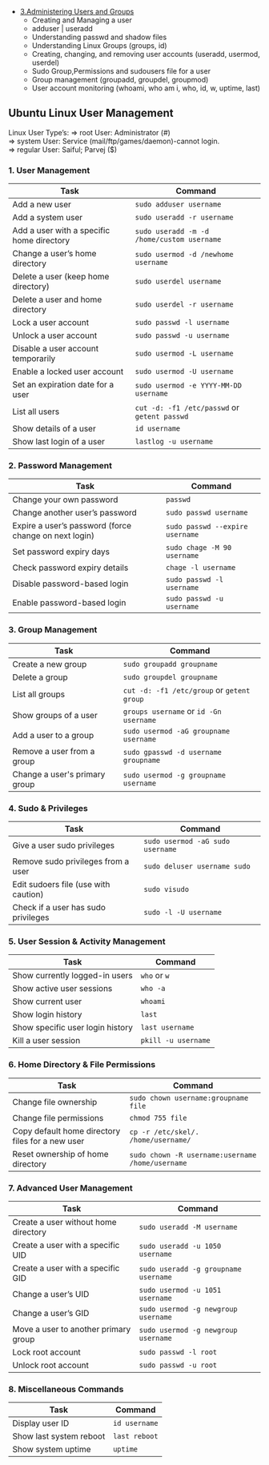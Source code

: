 - [3.Administering Users and Groups](#3Administering-Users-and-Groups)
  - Creating and Managing a user
  - adduser | useradd
  - Understanding passwd and shadow files
  - Understanding Linux Groups (groups, id)
  - Creating, changing, and removing user accounts (useradd, usermod, userdel)
  - Sudo Group,Permissions and sudousers file for a user
  - Group management (groupadd, groupdel, groupmod)
  - User account monitoring (whoami, who am i, who, id, w, uptime, last)   


## Ubuntu Linux User Management

Linux User Type’s:                                                                                                                                                                                                                                                                                                                    => root User: Administrator (#)\
=> system User: Service (mail/ftp/games/daemon)-cannot login.\
=> regular User: Saiful; Parvej ($)



### 1. User Management  
| Task | Command |
|---|---|
| Add a new user | `sudo adduser username` |
| Add a system user | `sudo useradd -r username` |
| Add a user with a specific home directory | `sudo useradd -m -d /home/custom username` |
| Change a user’s home directory | `sudo usermod -d /newhome username` |
| Delete a user (keep home directory) | `sudo userdel username` |
| Delete a user and home directory | `sudo userdel -r username` |
| Lock a user account | `sudo passwd -l username` |
| Unlock a user account | `sudo passwd -u username` |
| Disable a user account temporarily | `sudo usermod -L username` |
| Enable a locked user account | `sudo usermod -U username` |
| Set an expiration date for a user | `sudo usermod -e YYYY-MM-DD username` |
| List all users | `cut -d: -f1 /etc/passwd` or `getent passwd` |
| Show details of a user | `id username` |
| Show last login of a user | `lastlog -u username` |

### 2. Password Management  
| Task | Command |
|---|---|
| Change your own password | `passwd` |
| Change another user’s password | `sudo passwd username` |
| Expire a user’s password (force change on next login) | `sudo passwd --expire username` |
| Set password expiry days | `sudo chage -M 90 username` |
| Check password expiry details | `chage -l username` |
| Disable password-based login | `sudo passwd -l username` |
| Enable password-based login | `sudo passwd -u username` |

### 3. Group Management  
| Task | Command |
|---|---|
| Create a new group | `sudo groupadd groupname` |
| Delete a group | `sudo groupdel groupname` |
| List all groups | `cut -d: -f1 /etc/group` or `getent group` |
| Show groups of a user | `groups username` or `id -Gn username` |
| Add a user to a group | `sudo usermod -aG groupname username` |
| Remove a user from a group | `sudo gpasswd -d username groupname` |
| Change a user's primary group | `sudo usermod -g groupname username` |

### 4. Sudo & Privileges  
| Task | Command |
|---|---|
| Give a user sudo privileges | `sudo usermod -aG sudo username` |
| Remove sudo privileges from a user | `sudo deluser username sudo` |
| Edit sudoers file (use with caution) | `sudo visudo` |
| Check if a user has sudo privileges | `sudo -l -U username` |

### 5. User Session & Activity Management  
| Task | Command |
|---|---|
| Show currently logged-in users | `who` or `w` |
| Show active user sessions | `who -a` |
| Show current user | `whoami` |
| Show login history | `last` |
| Show specific user login history | `last username` |
| Kill a user session | `pkill -u username` |

### 6. Home Directory & File Permissions  
| Task | Command |
|---|---|
| Change file ownership | `sudo chown username:groupname file` |
| Change file permissions | `chmod 755 file` |
| Copy default home directory files for a new user | `cp -r /etc/skel/. /home/username/` |
| Reset ownership of home directory | `sudo chown -R username:username /home/username` |

### 7. Advanced User Management  
| Task | Command |
|---|---|
| Create a user without home directory | `sudo useradd -M username` |
| Create a user with a specific UID | `sudo useradd -u 1050 username` |
| Create a user with a specific GID | `sudo useradd -g groupname username` |
| Change a user’s UID | `sudo usermod -u 1051 username` |
| Change a user’s GID | `sudo usermod -g newgroup username` |
| Move a user to another primary group | `sudo usermod -g newgroup username` |
| Lock root account | `sudo passwd -l root` |
| Unlock root account | `sudo passwd -u root` |

### 8. Miscellaneous Commands  
| Task | Command |
|---|---|
| Display user ID | `id username` |
| Show last system reboot | `last reboot` |
| Show system uptime | `uptime` |
